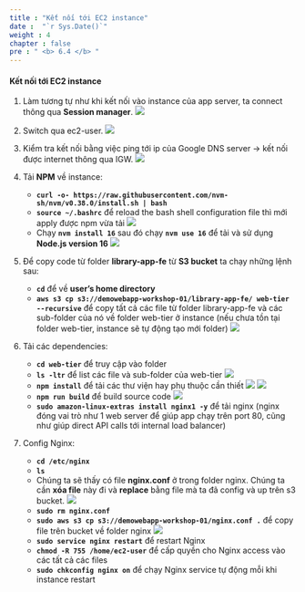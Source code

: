 ```yaml
---
title : "Kết nối tới EC2 instance"
date :  "`r Sys.Date()`" 
weight : 4
chapter : false
pre : " <b> 6.4 </b> "
---
```


#### Kết nối tới EC2 instance
1. Làm tương tự như khi kết nối vào instance của app server, ta connect thông qua **Session manager**.
![](../../../images/6-4/01.png?width=50pc)

2. Switch qua ec2-user.
![](../../../images/6-4/02.png?width=50pc)

3. Kiểm tra kết nối bằng việc ping tới ip của Google DNS server → kết nối được internet thông qua IGW.
![](../../../images/6-4/03.png?width=50pc)


4. Tải **NPM** về instance:
    - **`curl -o- https://raw.githubusercontent.com/nvm-sh/nvm/v0.38.0/install.sh | bash`**
    - **`source ~/.bashrc`** để reload the bash shell configuration file thì mới apply được npm vừa tải
![](../../../images/6-4/04.png?width=50pc)
    - Chạy **`nvm install 16`** sau đó chạy **`nvm use 16`** để tải và sử dụng **Node.js version 16**
![](../../../images/6-4/05.png?width=50pc)

5. Để copy code từ folder **library-app-fe** từ **S3 bucket** ta chạy những lệnh sau:
    - **`cd`** để về **user’s home directory**
    - **`aws s3 cp s3://demowebapp-workshop-01/library-app-fe/ web-tier --recursive`** để copy tất cả các file từ folder library-app-fe và các sub-folder của nó về folder web-tier ở instance (nếu chưa tồn tại folder web-tier, instance sẽ tự động tạo mới folder)
![](../../../images/6-4/06.png?width=50pc)

6. Tải các dependencies:
    - **`cd web-tier`** để truy cập vào folder
    - **`ls -ltr`** để list các file và sub-folder của web-tier
![](../../../images/6-4/07.png?width=50pc)
    - **`npm install`** để tải các thư viện hay phụ thuộc cần thiết
![](../../../images/6-4/08.png?width=50pc)
![](../../../images/6-4/09.png?width=50pc)
    - **`npm run build`** để build source code
![](../../../images/6-4/10.png?width=50pc)
    - **`sudo amazon-linux-extras install nginx1 -y`** để tải nginx (nginx đóng vai trò như 1 web server để giúp app chạy trên port 80, cũng như giúp direct API calls tới internal load balancer)
7. Config Nginx:
    - **`cd /etc/nginx`**
    - **`ls`**
    - Chúng ta sẽ thấy có file **nginx.conf** ở trong folder nginx. Chúng ta cần **xóa file** này đi và **replace** bằng file mà ta đã config và up trên s3 bucket.
![](../../../images/6-4/11.png?width=50pc)
    - **`sudo rm nginx.conf`**
    - **`sudo aws s3 cp s3://demowebapp-workshop-01/nginx.conf .`** để copy file trên bucket về folder nginx
![](../../../images/6-4/12.png?width=50pc)
    - **`sudo service nginx restart`** để restart Nginx
    - **`chmod -R 755 /home/ec2-user`** để cấp quyền cho Nginx access vào các tất cả các files
    - **`sudo chkconfig nginx on`** để chạy Nginx service tự động mỗi khi instance restart